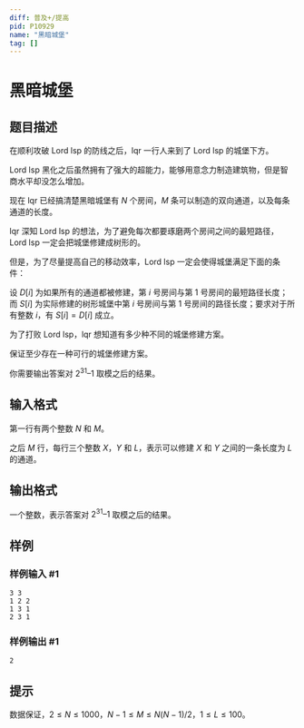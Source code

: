 ```yaml
---
diff: 普及+/提高
pid: P10929
name: "黑暗城堡"
tag: []
---
```

# 黑暗城堡
## 题目描述

在顺利攻破 Lord lsp 的防线之后，lqr 一行人来到了 Lord lsp 的城堡下方。

Lord lsp 黑化之后虽然拥有了强大的超能力，能够用意念力制造建筑物，但是智商水平却没怎么增加。

现在 lqr 已经搞清楚黑暗城堡有 $N$ 个房间，$M$ 条可以制造的双向通道，以及每条通道的长度。

lqr 深知 Lord lsp 的想法，为了避免每次都要琢磨两个房间之间的最短路径，Lord lsp 一定会把城堡修建成树形的。

但是，为了尽量提高自己的移动效率，Lord lsp 一定会使得城堡满足下面的条件：

设 $D[i]$ 为如果所有的通道都被修建，第 $i$ 号房间与第 $1$ 号房间的最短路径长度；而 $S[i]$ 为实际修建的树形城堡中第 $i$ 号房间与第 $1$ 号房间的路径长度；要求对于所有整数 $i$，有 $S[i]=D[i]$ 成立。

为了打败 Lord lsp，lqr 想知道有多少种不同的城堡修建方案。

保证至少存在一种可行的城堡修建方案。

你需要输出答案对 $2^{31}–1$ 取模之后的结果。
## 输入格式

第一行有两个整数 $N$ 和 $M$。

之后 $M$ 行，每行三个整数 $X，Y$ 和 $L$，表示可以修建 $X$ 和 $Y$ 之间的一条长度为 $L$ 的通道。
## 输出格式

一个整数，表示答案对 $2^{31}–1$ 取模之后的结果。

## 样例

### 样例输入 #1
```
3 3
1 2 2
1 3 1
2 3 1
```
### 样例输出 #1
```
2
```
## 提示

数据保证，$2 \le N \le 1000$，$N-1 \le M \le N(N-1)/2$，$1 \le L \le 100$。
